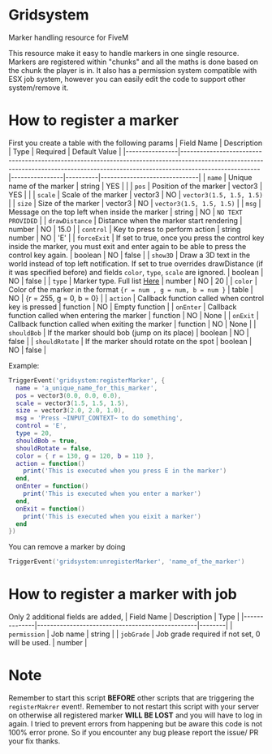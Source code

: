 # Gridsystem
Marker handling resource for FiveM

This resource make it easy to handle markers in one single resource. Markers are registered within "chunks" and all the maths is done based on the chunk the player is in.
It also has a permission system compatible with ESX job system, however you can easily edit the code to support other system/remove it.


How to register a marker
=============
First you create a table with the following params
| Field Name     | Description                                                                                                                                                                        | Type           | Required | Default Value                |
|----------------|------------------------------------------------------------------------------------------------------------------------------------------------------------------------------------|----------------|----------|------------------------------|
| `name`         | Unique name of the marker                                                                                                                                                          | string         | YES      |                              |
| `pos`          | Position of the marker                                                                                                                                                             | vector3        | YES      |                              |
| `scale`        | Scale of the marker                                                                                                                                                                | vector3        | NO       | ```vector3(1.5, 1.5, 1.5)``` |
| `size`         | Size of the marker                                                                                                                                                                | vector3        | NO       | ```vector3(1.5, 1.5, 1.5)``` |
| `msg`          | Message on the top left  when inside the marker                                                                                                                                    | string         | NO       | `NO TEXT PROVIDED`           |
| `drawDistance` | Distance when the marker start rendering                                                                                                                                           | number         | NO       | 15.0                         |
| `control`      | Key to press to perform action                                                                                                                                                     | string  number | NO       | 'E'                          |
| `forceExit`    | If set to true, once you press the control key  inside the marker, you must exit and enter again to be  able to press the control key again.                                       | boolean        | NO       | false                        |
| `show3D`       | Draw a 3D text in the world  instead of top left notification. If set to true overrides drawDistance (if it was specified before) and fields `color`, `type`, `scale` are ignored. | boolean        | NO       | false                        |
| `type`         | Marker type. Full list [Here](https://docs.fivem.net/docs/game-references/markers/)                                                                                                | number         | NO       | 20                           |
| `color`        | Color of the marker in the format `{r = num , g = num, b = num }`                                                                                                                  | table          | NO       | {r = 255, g = 0, b = 0}      |
| `action`       | Callback function called when control key is pressed                                                                                                                               | function       | NO       | Empty function               |
| `onEnter`      | Callback function called when entering the marker                                                                                                                                  | function       | NO       | None                         |
| `onExit`       | Callback function called when exiting the marker                                                                                                                                   | function       | NO       | None                         |
| `shouldBob`    | If the marker should bob (jump on its place)                                                                                                                                   | boolean       | NO       | false                         |
| `shouldRotate` | If the marker should rotate on the spot                                                                                                                                       | boolean       | NO       | false                         |


Example:
```lua
TriggerEvent('gridsystem:registerMarker', {
  name = 'a_unique_name_for_this_marker',
  pos = vector3(0.0, 0.0, 0.0),
  scale = vector3(1.5, 1.5, 1.5),
  size = vector3(2.0, 2.0, 1.0),
  msg = 'Press ~INPUT_CONTEXT~ to do something',
  control = 'E',
  type = 20,
  shouldBob = true,
  shouldRotate = false,
  color = { r = 130, g = 120, b = 110 },
  action = function()
    print('This is executed when you press E in the marker')
  end,
  onEnter = function()
    print('This is executed when you enter a marker')
  end,
  onExit = function()
    print('This is executed when you eixit a marker')
  end
})
```
You can remove a marker by doing
```lua
TriggerEvent('gridsystem:unregisterMarker', 'name_of_the_marker')
```

How to register a marker with job
=============
Only 2 additional fields are added,
| Field Name   | Description                                     | Type   |
|--------------|-------------------------------------------------|--------|
| `permission` | Job name                                        | string |
| `jobGrade`   | Job grade required  if not set, 0 will be used. | number |

Note
=============
Remember to start this script **BEFORE** other scripts that are triggering the `registerMakrer` event!.
Remember to not restart this script with your server on otherwise all registered marker **WILL BE LOST** and you will have to log in again.
I tried to prevent errors from happening but be aware this code is not 100% error prone. So if you encounter any bug please report the issue/ PR your fix thanks.
